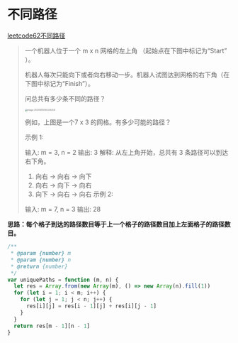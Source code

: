 # 不同路径

[leetcode62不同路径](https://leetcode-cn.com/problems/unique-paths/)

> 一个机器人位于一个 m x n 网格的左上角 （起始点在下图中标记为“Start” ）。
>
> 机器人每次只能向下或者向右移动一步。机器人试图达到网格的右下角（在下图中标记为“Finish”）。
>
> 问总共有多少条不同的路径？
>
> <img src="../../../../../../AppData/Roaming/Typora/typora-user-images/image-20200615083238258.png" alt="image-20200615083238258" style="zoom:33%;" />
>
> 例如，上图是一个7 x 3 的网格。有多少可能的路径？
>
>  
>
> 示例 1:
>
> 输入: m = 3, n = 2
> 输出: 3
> 解释:
> 从左上角开始，总共有 3 条路径可以到达右下角。
> 1. 向右 -> 向右 -> 向下
> 2. 向右 -> 向下 -> 向右
> 3. 向下 -> 向右 -> 向右
> 示例 2:
>
> 输入: m = 7, n = 3
> 输出: 28

**思路：每个格子到达的路径数目等于上一个格子的路径数目加上左面格子的路径数目。**

```javascript
/**
 * @param {number} m
 * @param {number} n
 * @return {number}
 */
var uniquePaths = function (m, n) {
  let res = Array.from(new Array(m), () => new Array(n).fill(1))
  for (let i = 1; i < m; i++) {
    for (let j = 1; j < n; j++) {
      res[i][j] = res[i - 1][j] + res[i][j - 1]
    }
  }
  return res[m - 1][n - 1]
}
```

